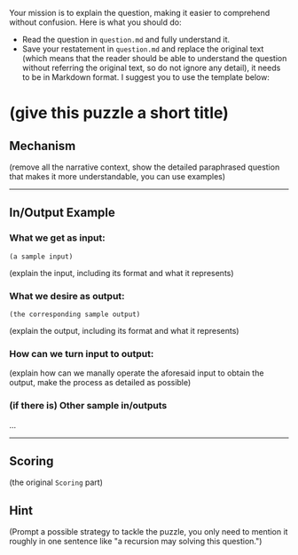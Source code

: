 Your mission is to explain the question, making it easier to comprehend without confusion. Here is what you should do:

- Read the question in `question.md` and fully understand it.
- Save your restatement in `question.md` and replace the original text (which means that the reader should be able to understand the question without referring the original text, so do not ignore any detail), it needs to be in Markdown format. I suggest you to use the template below:

# (give this puzzle a short title)

## Mechanism

(remove all the narrative context, show the detailed paraphrased question that makes it more understandable, you can use examples)

---

## In/Output Example

### What we get as input:

```
(a sample input)
```

(explain the input, including its format and what it represents)

### What we desire as output:

```
(the corresponding sample output)
```

(explain the output, including its format and what it represents)

### How can we turn input to output:

(explain how can we manally operate the aforesaid input to obtain the output, make the process as detailed as possible)

### (if there is) Other sample in/outputs

...

---

## Scoring

(the original `Scoring` part)

## Hint

(Prompt a possible strategy to tackle the puzzle, you only need to mention it roughly in one sentence like "a recursion may solving this question.")